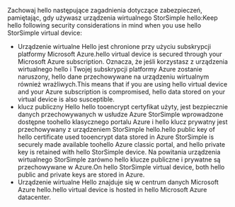 <!--v-sharos 10/13/2105 virtual device security-->

<span data-ttu-id="ccc5b-101">Zachowaj hello następujące zagadnienia dotyczące zabezpieczeń, pamiętając, gdy używasz urządzenia wirtualnego StorSimple hello:</span><span class="sxs-lookup"><span data-stu-id="ccc5b-101">Keep hello following security considerations in mind when you use hello StorSimple virtual device:</span></span>

* <span data-ttu-id="ccc5b-102">Urządzenie wirtualne Hello jest chronione przy użyciu subskrypcji platformy Microsoft Azure.</span><span class="sxs-lookup"><span data-stu-id="ccc5b-102">hello virtual device is secured through your Microsoft Azure subscription.</span></span> <span data-ttu-id="ccc5b-103">Oznacza, że jeśli korzystasz z urządzenia wirtualnego hello i Twojej subskrypcji platformy Azure zostanie naruszony, hello dane przechowywane na urządzeniu wirtualnym również wrażliwych.</span><span class="sxs-lookup"><span data-stu-id="ccc5b-103">This means that if you are using hello virtual device and your Azure subscription is compromised, hello data stored on your virtual device is also susceptible.</span></span>
* <span data-ttu-id="ccc5b-104">klucz publiczny Hello hello tooencrypt certyfikat użyty, jest bezpiecznie danych przechowywanych w usłudze Azure StorSimple wprowadzone dostępne toohello klasycznego portalu Azure i hello klucz prywatny jest przechowywany z urządzeniem StorSimple hello.</span><span class="sxs-lookup"><span data-stu-id="ccc5b-104">hello public key of hello certificate used tooencrypt data stored in Azure StorSimple is securely made available toohello Azure classic portal, and hello private key is retained with hello StorSimple device.</span></span> <span data-ttu-id="ccc5b-105">Na powitania urządzenia wirtualnego StorSimple zarówno hello klucze publiczne i prywatne są przechowywane w Azure.</span><span class="sxs-lookup"><span data-stu-id="ccc5b-105">On hello StorSimple virtual device, both hello public and private keys are stored in Azure.</span></span>
* <span data-ttu-id="ccc5b-106">Urządzenie wirtualne Hello znajduje się w centrum danych Microsoft Azure hello.</span><span class="sxs-lookup"><span data-stu-id="ccc5b-106">hello virtual device is hosted in hello Microsoft Azure datacenter.</span></span>

